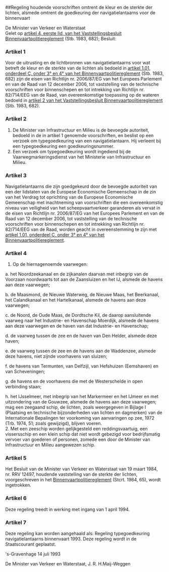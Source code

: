 <meta http-equiv='Content-Type' content='text/html; charset=utf-8' />

##Regeling houdende voorschriften omtrent de kleur en de sterkte der lichten, alsmede omtrent de goedkeuring der navigatielantaarns voor de binnenvaart

De Minister van Verkeer en Waterstaat  
Gelet op [artikel 4, eerste lid, van het Vaststellingsbesluit Binnenvaartpolitiereglement](../../../../../../../AMvB/vaststellingsbesluit/binnenvaartpolitiereglement/BWBR0003627/README.md) (Stb. 1983, 682);
Besluit:    

### Artikel  1  

Voor de uitrusting en de lichtbronnen van navigatielantaarns voor wat betreft de kleur en de sterkte van de lichten als bedoeld in [artikel 1.01, onderdeel C, onder 3° en 4° van het Binnenvaartpolitiereglement](../../../../../../../KB/binnenvaartpolitiereglement/BWBR0003628/README.md) (Stb. 1983, 682) zijn de eisen van Richtlijn nr. 2006/87/EG van het Europees Parlement en van de Raad van 12 december 2006, tot vaststelling van de technische voorschriften voor binnenschepen en tot intrekking van Richtlijn nr. 82/714/EEG van de Raad, van overeenkomstige toepassing op de wateren bedoeld in [artikel 2 van het Vaststellingsbesluit Binnenvaartpolitiereglement](../../../../../../../AMvB/vaststellingsbesluit/binnenvaartpolitiereglement/BWBR0003627/README.md) (Stb. 1983, 682).  

### Artikel  2  

1.  De Minister van Infrastructuur en Milieu is de bevoegde autoriteit, bedoeld in de in artikel 1 genoemde voorschriften, en beslist op een verzoek om typegoedkeuring van een navigatielantaarn. Hij verleent bij een typegoedkeuring een goedkeuringsnummer.   
2.  Een verzoek om typegoedkeuring wordt ingediend bij de Vaarwegmarkeringsdienst van het Ministerie van Infrastructuur en Milieu.   

### Artikel  3  

Navigatielantaarns die zijn goedgekeurd door de bevoegde autoriteit van een der lidstaten van de Europese Economische Gemeenschap in de zin van het Verdrag tot oprichting van de Europese Economische Gemeenschap met inachtneming van voorschriften die een overeenkomstig niveau van veiligheid van het scheepvaartverkeer garanderen als vervat in de eisen van Richtlijn nr. 2006/87/EG van het Europees Parlement en van de Raad van 12 december 2006, tot vaststelling van de technische voorschriften voor binnenschepen en tot intrekking van Richtlijn nr. 82/714/EEG van de Raad, worden geacht in overeenstemming te zijn met [artikel 1.01, onderdeel C, onder 3° en 4° van het Binnenvaartpolitiereglement](../../../../../../../KB/binnenvaartpolitiereglement/BWBR0003628/README.md).  

### Artikel  4  

1.  Op de hiernagenoemde vaarwegen: 

a. het Noordzeekanaal en de zijkanalen daarvan met inbegrip van de Voorzaan noordwaarts tot aan de Zaansluizen en het IJ, alsmede de havens aan deze vaarwegen;  

b. de Maasmond, de Nieuwe Waterweg, de Nieuwe Maas, het Beerkanaal, het Calandkanaal en het Hartelkanaal, alsmede de havens aan deze vaarwegen;  

c. de Noord, de Oude Maas, de Dordtsche Kil, de daarop aansluitende vaarweg naar het Industrie- en Havenschap Moerdijk, alsmede de havens aan deze vaarwegen en de haven van dat Industrie- en Havenschap;  

d. de vaarweg tussen de zee en de haven van Den Helder, alsmede deze haven;  

e. de vaarweg tussen de zee en de havens aan de Waddenzee, alsmede deze havens, niet zijnde voorhavens van sluizen;  

f. de havens van Termunten, van Delfzijl, van Hefshuizen (Eemshaven) en van Scheveningen;  

g. de havens en de voorhavens die met de Westerschelde in open verbinding staan;  

h. het IJsselmeer, met inbegrip van het Markermeer en het IJmeer en met uitzondering van de Gouwzee, alsmede de havens aan deze vaarwegen; mag een zeegaand schip, de lichten, zoals weergegeven in Bijlage I (Plaatsing en technische bijzonderheden van lichten en dagmerken) van de Internationale Bepalingen ter voorkoming van aanvaringen op zee, 1972 (Trb. 1974, 51; zoals gewijzigd), blijven voeren.     
2.  Met een zeeschip worden gelijkgesteld een reddingsvaartuig, een vissersschip en een klein schip dat niet wordt gebezigd voor bedrijfsmatig vervoer van goederen of personen, zomede een door de Minister van Infrastructuur en Milieu aangewezen schip.   

### Artikel  5  

Het Besluit van de Minister van Verkeer en Waterstaat van 19 maart 1984, nr. RRV 12497, houdende vaststelling van de sterkte der lichten, voorgeschreven in het [Binnenvaartpolitiereglement](../../../../../../../KB/binnenvaartpolitiereglement/BWBR0003628/README.md) (Stcrt. 1984, 65), wordt ingetrokken.  

### Artikel  6  

Deze regeling treedt in werking met ingang van 1 april 1994.  

### Artikel  7  

Deze regeling kan worden aangehaald als: Regeling typegoedkeuring navigatielantaarns binnenvaart 1993. Deze regeling wordt in de Staatscourant geplaatst.  

's-Gravenhage 
14 juli 1993    

De 
Minister van Verkeer en Waterstaat, 
J. R. H.Maij-Weggen    
